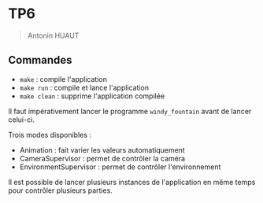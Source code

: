 # TP6
> Antonin HUAUT

## Commandes
- `make` : compile l'application
- `make run` : compile et lance l'application
- `make clean` : supprime l'application compilée

Il faut impérativement lancer le programme `windy_fountain` avant de lancer celui-ci.  

Trois modes disponibles :
- Animation : fait varier les valeurs automatiquement
- CameraSupervisor : permet de contrôler la caméra
- EnvironmentSupervisor : permet de contrôler l'environnement  

Il est possible de lancer plusieurs instances de l'application en même temps pour contrôler plusieurs parties.